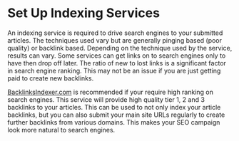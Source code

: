 # Set Up Indexing Services


An indexing service is required to drive search engines to your submitted articles. The techniques used vary but are generally pinging based (poor quality) or backlink based. Depending on the technique used by the service, results can vary. Some services can get links on to search engines only to have then drop off later. The ratio of new to lost links is a significant factor in search engine ranking. This may not be an issue if you are just getting paid to create new backlinks.


[BacklinksIndexer.com][ace3719b] is recommended if your require high ranking on search engines. This service will provide high quality tier 1, 2 and 3 backlinks to your articles. This can be used to not only index your article backlinks, but you can also submit your main site URLs regularly to create further backlinks from various domains. This makes your SEO campaign look more natural to search engines.



  [ace3719b]: http://jvz1.com/c/540185/31395 "BacklinksIndexer.com"
